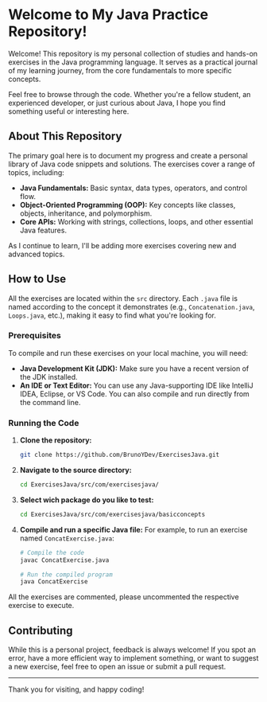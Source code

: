 # Welcome to My Java Practice Repository!

Welcome! This repository is my personal collection of studies and hands-on exercises in the Java programming language. It serves as a practical journal of my learning journey, from the core fundamentals to more specific concepts.

Feel free to browse through the code. Whether you're a fellow student, an experienced developer, or just curious about Java, I hope you find something useful or interesting here.

## About This Repository

The primary goal here is to document my progress and create a personal library of Java code snippets and solutions. The exercises cover a range of topics, including:

-   **Java Fundamentals:** Basic syntax, data types, operators, and control flow.
-   **Object-Oriented Programming (OOP):** Key concepts like classes, objects, inheritance, and polymorphism.
-   **Core APIs:** Working with strings, collections, loops, and other essential Java features.

As I continue to learn, I'll be adding more exercises covering new and advanced topics.

## How to Use

All the exercises are located within the `src` directory. Each `.java` file is named according to the concept it demonstrates (e.g., `Concatenation.java`, `Loops.java`, etc.), making it easy to find what you're looking for.

### Prerequisites

To compile and run these exercises on your local machine, you will need:

-   **Java Development Kit (JDK):** Make sure you have a recent version of the JDK installed.
-   **An IDE or Text Editor:** You can use any Java-supporting IDE like IntelliJ IDEA, Eclipse, or VS Code. You can also compile and run directly from the command line.

### Running the Code

1.  **Clone the repository:**
    ```bash
    git clone https://github.com/BrunoYDev/ExercisesJava.git
    ```

2.  **Navigate to the source directory:**
    ```bash
    cd ExercisesJava/src/com/exercisesjava/
    ```

3.  **Select wich package do you like to test:**
    ```bash
    cd ExercisesJava/src/com/exercisesjava/basicconcepts
    ```

4.  **Compile and run a specific Java file:**
    For example, to run an exercise named `ConcatExercise.java`:
    ```bash
    # Compile the code
    javac ConcatExercise.java

    # Run the compiled program
    java ConcatExercise
    ```
All the exercises are commented, please uncommented the respective exercise to execute.

## Contributing

While this is a personal project, feedback is always welcome! If you spot an error, have a more efficient way to implement something, or want to suggest a new exercise, feel free to open an issue or submit a pull request.

---

Thank you for visiting, and happy coding!

